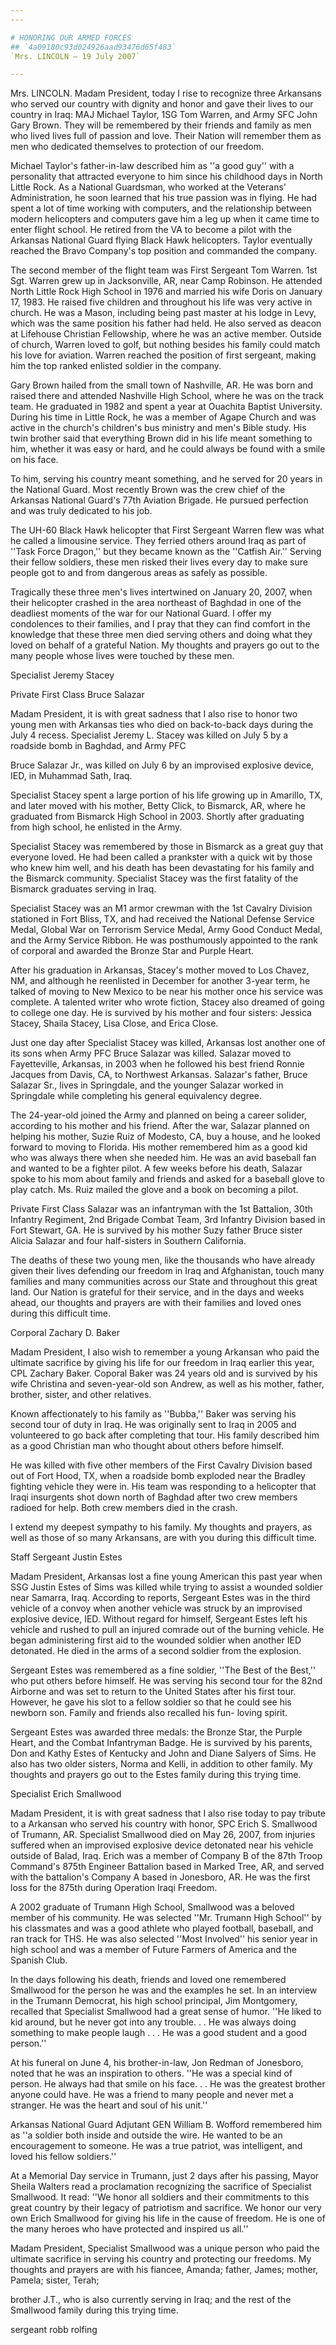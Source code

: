 ```yaml
---
---

# HONORING OUR ARMED FORCES
## `4a09180c93d024926aad93476d65f483`
`Mrs. LINCOLN — 19 July 2007`

---
```



Mrs. LINCOLN. Madam President, today I rise to recognize three 
Arkansans who served our country with dignity and honor and gave their 
lives to our country in Iraq: MAJ Michael Taylor, 1SG Tom Warren, and 
Army SFC John Gary Brown. They will be remembered by their friends and 
family as men who lived lives full of passion and love. Their Nation 
will remember them as men who dedicated themselves to protection of our 
freedom.

Michael Taylor's father-in-law described him as ''a good guy'' with a 
personality that attracted everyone to him since his childhood days in 
North Little Rock. As a National Guardsman, who worked at the Veterans' 
Administration, he soon learned that his true passion was in flying. He 
had spent a lot of time working with computers, and the relationship 
between modern helicopters and computers gave him a leg up when it came 
time to enter flight school. He retired from the VA to become a pilot 
with the Arkansas National Guard flying Black Hawk helicopters. Taylor 
eventually reached the Bravo Company's top position and commanded the 
company.

The second member of the flight team was First Sergeant Tom Warren. 
1st Sgt. Warren grew up in Jacksonville, AR, near Camp Robinson. He 
attended North Little Rock High School in 1976 and married his wife 
Doris on January 17, 1983. He raised five children and throughout his 
life was very active in church. He was a Mason, including being past 
master at his lodge in Levy, which was the same position his father had 
held. He also served as deacon at Lifehouse Christian Fellowship, where 
he was an active member. Outside of church, Warren loved to golf, but 
nothing besides his family could match his love for aviation. Warren 
reached the position of first sergeant, making him the top ranked 
enlisted soldier in the company.

Gary Brown hailed from the small town of Nashville, AR. He was born 
and raised there and attended Nashville High School, where he was on 
the track team. He graduated in 1982 and spent a year at Ouachita 
Baptist University. During his time in Little Rock, he was a member of 
Agape Church and was active in the church's children's bus ministry and 
men's Bible study. His twin brother said that everything Brown did in 
his life meant something to him, whether it was easy or hard, and he 
could always be found with a smile on his face.

To him, serving his country meant something, and he served for 20 
years in the National Guard. Most recently Brown was the crew chief of 
the Arkansas National Guard's 77th Aviation Brigade. He pursued 
perfection and was truly dedicated to his job.

The UH-60 Black Hawk helicopter that First Sergeant Warren flew was 
what he called a limousine service. They ferried others around Iraq as 
part of ''Task Force Dragon,'' but they became known as the ''Catfish 
Air.'' Serving their fellow soldiers, these men risked their lives 
every day to make sure people got to and from dangerous areas as safely 
as possible.

Tragically these three men's lives intertwined on January 20, 2007, 
when their helicopter crashed in the area northeast of Baghdad in one 
of the deadliest moments of the war for our National Guard. I offer my 
condolences to their families, and I pray that they can find comfort in 
the knowledge that these three men died serving others and doing what 
they loved on behalf of a grateful Nation. My thoughts and prayers go 
out to the many people whose lives were touched by these men.














Specialist Jeremy Stacey










 Private First Class Bruce Salazar


Madam President, it is with great sadness that I also rise to honor 
two young men with Arkansas ties who died on back-to-back days during 
the July 4 recess. Specialist Jeremy L. Stacey was killed on July 5 by 
a roadside bomb in Baghdad, and Army PFC


Bruce Salazar Jr., was killed on July 6 by an improvised explosive 
device, IED, in Muhammad Sath, Iraq.

Specialist Stacey spent a large portion of his life growing up in 
Amarillo, TX, and later moved with his mother, Betty Click, to 
Bismarck, AR, where he graduated from Bismarck High School in 2003. 
Shortly after graduating from high school, he enlisted in the Army.

Specialist Stacey was remembered by those in Bismarck as a great guy 
that everyone loved. He had been called a prankster with a quick wit by 
those who knew him well, and his death has been devastating for his 
family and the Bismarck community. Specialist Stacey was the first 
fatality of the Bismarck graduates serving in Iraq.

Specialist Stacey was an M1 armor crewman with the 1st Cavalry 
Division stationed in Fort Bliss, TX, and had received the National 
Defense Service Medal, Global War on Terrorism Service Medal, Army Good 
Conduct Medal, and the Army Service Ribbon. He was posthumously 
appointed to the rank of corporal and awarded the Bronze Star and 
Purple Heart.

After his graduation in Arkansas, Stacey's mother moved to Los 
Chavez, NM, and although he reenlisted in December for another 3-year 
term, he talked of moving to New Mexico to be near his mother once his 
service was complete. A talented writer who wrote fiction, Stacey also 
dreamed of going to college one day. He is survived by his mother and 
four sisters: Jessica Stacey, Shaila Stacey, Lisa Close, and Erica 
Close.

Just one day after Specialist Stacey was killed, Arkansas lost 
another one of its sons when Army PFC Bruce Salazar was killed. Salazar 
moved to Fayetteville, Arkansas, in 2003 when he followed his best 
friend Ronnie Jacques from Davis, CA, to Northwest Arkansas. Salazar's 
father, Bruce Salazar Sr., lives in Springdale, and the younger Salazar 
worked in Springdale while completing his general equivalency degree.

The 24-year-old joined the Army and planned on being a career 
solider, according to his mother and his friend. After the war, Salazar 
planned on helping his mother, Suzie Ruiz of Modesto, CA, buy a house, 
and he looked forward to moving to Florida. His mother remembered him 
as a good kid who was always there when she needed him. He was an avid 
baseball fan and wanted to be a fighter pilot. A few weeks before his 
death, Salazar spoke to his mom about family and friends and asked for 
a baseball glove to play catch. Ms. Ruiz mailed the glove and a book on 
becoming a pilot.

Private First Class Salazar was an infantryman with the 1st 
Battalion, 30th Infantry Regiment, 2nd Brigade Combat Team, 3rd 
Infantry Division based in Fort Stewart, GA. He is survived by his 
mother Suzy father Bruce sister Alicia Salazar and four half-sisters in 
Southern California.

The deaths of these two young men, like the thousands who have 
already given their lives defending our freedom in Iraq and 
Afghanistan, touch many families and many communities across our State 
and throughout this great land. Our Nation is grateful for their 
service, and in the days and weeks ahead, our thoughts and prayers are 
with their families and loved ones during this difficult time.













 Corporal Zachary D. Baker


Madam President, I also wish to remember a young Arkansan who paid 
the ultimate sacrifice by giving his life for our freedom in Iraq 
earlier this year, CPL Zachary Baker. Coporal Baker was 24 years old 
and is survived by his wife Christina and seven-year-old son Andrew, as 
well as his mother, father, brother, sister, and other relatives.

Known affectionately to his family as ''Bubba,'' Baker was serving 
his second tour of duty in Iraq. He was originally sent to Iraq in 2005 
and volunteered to go back after completing that tour. His family 
described him as a good Christian man who thought about others before 
himself.

He was killed with five other members of the First Cavalry Division 
based out of Fort Hood, TX, when a roadside bomb exploded near the 
Bradley fighting vehicle they were in. His team was responding to a 
helicopter that Iraqi insurgents shot down north of Baghdad after two 
crew members radioed for help. Both crew members died in the crash.

I extend my deepest sympathy to his family. My thoughts and prayers, 
as well as those of so many Arkansans, are with you during this 
difficult time.













Staff Sergeant Justin Estes


Madam President, Arkansas lost a fine young American this past year 
when SSG Justin Estes of Sims was killed while trying to assist a 
wounded soldier near Samarra, Iraq. According to reports, Sergeant 
Estes was in the third vehicle of a convoy when another vehicle was 
struck by an improvised explosive device, IED. Without regard for 
himself, Sergeant Estes left his vehicle and rushed to pull an injured 
comrade out of the burning vehicle. He began administering first aid to 
the wounded soldier when another IED detonated. He died in the arms of 
a second soldier from the explosion.

Sergeant Estes was remembered as a fine soldier, ''The Best of the 
Best,'' who put others before himself. He was serving his second tour 
for the 82nd Airborne and was set to return to the United States after 
his first tour. However, he gave his slot to a fellow soldier so that 
he could see his newborn son. Family and friends also recalled his fun-
loving spirit.

Sergeant Estes was awarded three medals: the Bronze Star, the Purple 
Heart, and the Combat Infantryman Badge. He is survived by his parents, 
Don and Kathy Estes of Kentucky and John and Diane Salyers of Sims. He 
also has two older sisters, Norma and Kelli, in addition to other 
family. My thoughts and prayers go out to the Estes family during this 
trying time.













 Specialist Erich Smallwood


Madam President, it is with great sadness that I also rise today to 
pay tribute to a Arkansan who served his country with honor, SPC Erich 
S. Smallwood of Trumann, AR. Specialist Smallwood died on May 26, 2007, 
from injuries suffered when an improvised explosive device detonated 
near his vehicle outside of Balad, Iraq. Erich was a member of Company 
B of the 87th Troop Command's 875th Engineer Battalion based in Marked 
Tree, AR, and served with the battalion's Company A based in Jonesboro, 
AR. He was the first loss for the 875th during Operation Iraqi Freedom.

A 2002 graduate of Trumann High School, Smallwood was a beloved 
member of his community. He was selected ''Mr. Trumann High School'' by 
his classmates and was a good athlete who played football, baseball, 
and ran track for THS. He was also selected ''Most Involved'' his 
senior year in high school and was a member of Future Farmers of 
America and the Spanish Club.

In the days following his death, friends and loved one remembered 
Smallwood for the person he was and the examples he set. In an 
interview in the Trumann Democrat, his high school principal, Jim 
Montgomery, recalled that Specialist Smallwood had a great sense of 
humor. ''He liked to kid around, but he never got into any trouble. . . 
He was always doing something to make people laugh . . . He was a good 
student and a good person.''

At his funeral on June 4, his brother-in-law, Jon Redman of 
Jonesboro, noted that he was an inspiration to others. ''He was a 
special kind of person. He always had that smile on his face. . . He 
was the greatest brother anyone could have. He was a friend to many 
people and never met a stranger. He was the heart and soul of his 
unit.''

Arkansas National Guard Adjutant GEN William B. Wofford remembered 
him as ''a soldier both inside and outside the wire. He wanted to be an 
encouragement to someone. He was a true patriot, was intelligent, and 
loved his fellow soldiers.''

At a Memorial Day service in Trumann, just 2 days after his passing, 
Mayor Sheila Walters read a proclamation recognizing the sacrifice of 
Specialist Smallwood. It read: ''We honor all soldiers and their 
commitments to this great country by their legacy of patriotism and 
sacrifice. We honor our very own Erich Smallwood for giving his life in 
the cause of freedom. He is one of the many heroes who have protected 
and inspired us all.''

Madam President, Specialist Smallwood was a unique person who paid 
the ultimate sacrifice in serving his country and protecting our 
freedoms. My thoughts and prayers are with his fiancee, Amanda; father, 
James; mother, Pamela; sister, Terah;


brother J.T., who is also currently serving in Iraq; and the rest of 
the Smallwood family during this trying time.














 sergeant robb rolfing
